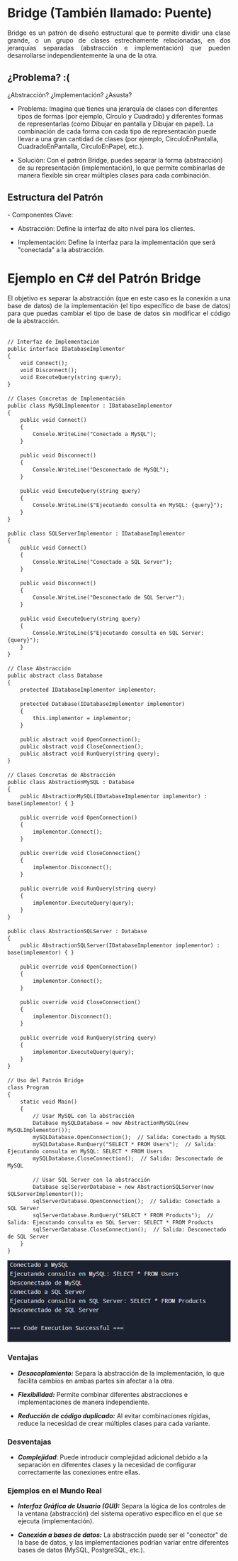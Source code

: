 # Bridge (También llamado: Puente)

<p align="justify">
Bridge es un patrón de diseño estructural que te permite dividir una clase grande, o un grupo de clases estrechamente relacionadas, en dos jerarquías separadas (abstracción e implementación) que pueden desarrollarse independientemente la una de la otra.
</p>

## ¿Problema? :(
<p align="justify">
¿Abstracción? ¿Implementación? ¿Asusta?
</p>

<p align="justify">

-   Problema: Imagina que tienes una jerarquía de clases con diferentes tipos de formas (por ejemplo, Círculo y Cuadrado) y diferentes formas de representarlas (como Dibujar en pantalla y Dibujar en papel). La combinación de cada forma con cada tipo de representación puede llevar a una gran cantidad de clases (por ejemplo, CírculoEnPantalla, CuadradoEnPantalla, CírculoEnPapel, etc.).
    
-   Solución: Con el patrón Bridge, puedes separar la forma (abstracción) de su representación (implementación), lo que permite combinarlas de manera flexible sin crear múltiples clases para cada combinación.
</p>

## Estructura del Patrón

<p align="justify">
-   Componentes Clave:
    

-   Abstracción: Define la interfaz de alto nivel para los clientes.
    
-   Implementación: Define la interfaz para la implementación que será "conectada" a la abstracción.

</p>

#  Ejemplo en C# del Patrón Bridge
<p align="justify">
El objetivo es separar la abstracción (que en este caso es la conexión a una base de datos) de la implementación (el tipo específico de base de datos) para que puedas cambiar el tipo de base de datos sin modificar el código de la abstracción.
</p>

```using System;

// Interfaz de Implementación
public interface IDatabaseImplementor
{
    void Connect();
    void Disconnect();
    void ExecuteQuery(string query);
}

// Clases Concretas de Implementación
public class MySQLImplementor : IDatabaseImplementor
{
    public void Connect()
    {
        Console.WriteLine("Conectado a MySQL");
    }

    public void Disconnect()
    {
        Console.WriteLine("Desconectado de MySQL");
    }

    public void ExecuteQuery(string query)
    {
        Console.WriteLine($"Ejecutando consulta en MySQL: {query}");
    }
}

public class SQLServerImplementor : IDatabaseImplementor
{
    public void Connect()
    {
        Console.WriteLine("Conectado a SQL Server");
    }

    public void Disconnect()
    {
        Console.WriteLine("Desconectado de SQL Server");
    }

    public void ExecuteQuery(string query)
    {
        Console.WriteLine($"Ejecutando consulta en SQL Server: {query}");
    }
}

// Clase Abstracción
public abstract class Database
{
    protected IDatabaseImplementor implementor;

    protected Database(IDatabaseImplementor implementor)
    {
        this.implementor = implementor;
    }

    public abstract void OpenConnection();
    public abstract void CloseConnection();
    public abstract void RunQuery(string query);
}

// Clases Concretas de Abstracción
public class AbstractionMySQL : Database
{
    public AbstractionMySQL(IDatabaseImplementor implementor) : base(implementor) { }

    public override void OpenConnection()
    {
        implementor.Connect();
    }

    public override void CloseConnection()
    {
        implementor.Disconnect();
    }

    public override void RunQuery(string query)
    {
        implementor.ExecuteQuery(query);
    }
}

public class AbstractionSQLServer : Database
{
    public AbstractionSQLServer(IDatabaseImplementor implementor) : base(implementor) { }

    public override void OpenConnection()
    {
        implementor.Connect();
    }

    public override void CloseConnection()
    {
        implementor.Disconnect();
    }

    public override void RunQuery(string query)
    {
        implementor.ExecuteQuery(query);
    }
}

// Uso del Patrón Bridge
class Program
{
    static void Main()
    {
        // Usar MySQL con la abstracción
        Database mySQLDatabase = new AbstractionMySQL(new MySQLImplementor());
        mySQLDatabase.OpenConnection();  // Salida: Conectado a MySQL
        mySQLDatabase.RunQuery("SELECT * FROM Users");  // Salida: Ejecutando consulta en MySQL: SELECT * FROM Users
        mySQLDatabase.CloseConnection();  // Salida: Desconectado de MySQL

        // Usar SQL Server con la abstracción
        Database sqlServerDatabase = new AbstractionSQLServer(new SQLServerImplementor());
        sqlServerDatabase.OpenConnection();  // Salida: Conectado a SQL Server
        sqlServerDatabase.RunQuery("SELECT * FROM Products");  // Salida: Ejecutando consulta en SQL Server: SELECT * FROM Products
        sqlServerDatabase.CloseConnection();  // Salida: Desconectado de SQL Server
    }
}

```
![Salida](Imagenes/SQL.PNG)

### Ventajas

-   ***Desacoplamiento:*** Separa la abstracción de la implementación, lo que facilita cambios en ambas partes sin afectar a la otra.
    
-   ***Flexibilidad:*** Permite combinar diferentes abstracciones e implementaciones de manera independiente.
    
-   ***Reducción de código duplicado:*** Al evitar combinaciones rígidas, reduce la necesidad de crear múltiples clases para cada variante.
    

### Desventajas

-   ***Complejidad***: Puede introducir complejidad adicional debido a la separación en diferentes clases y la necesidad de configurar correctamente las conexiones entre ellas.
    

### Ejemplos en el Mundo Real

-   ***Interfaz Gráfica de Usuario (GUI):*** Separa la lógica de los controles de la ventana (abstracción) del sistema operativo específico en el que se ejecuta (implementación).
    

- ***Conexión a bases de datos:*** La abstracción puede ser el "conector" de la base de datos, y las implementaciones podrían variar entre diferentes bases de datos (MySQL, PostgreSQL, etc.).
